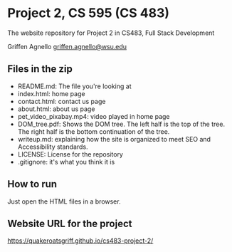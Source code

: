 # Project 2, CS 595 (CS 483)

The website repository for Project 2 in CS483, Full Stack Development

Griffen Agnello
griffen.agnello@wsu.edu

## Files in the zip
  - README.md: The file you're looking at
  - index.html: home page
  - contact.html: contact us page
  - about.html: about us page
  - pet_video_pixabay.mp4: video played in home page
  - DOM_tree.pdf: Shows the DOM tree. The left half is the top of the tree. The right half is the bottom continuation of the tree.
  - writeup.md: explaining how the site is organized to meet SEO and Accessibility standards.
  - LICENSE: License for the repository
  - .gitignore: it's what you think it is

## How to run

Just open the HTML files in a browser.

## Website URL for the project

https://quakeroatsgriff.github.io/cs483-project-2/